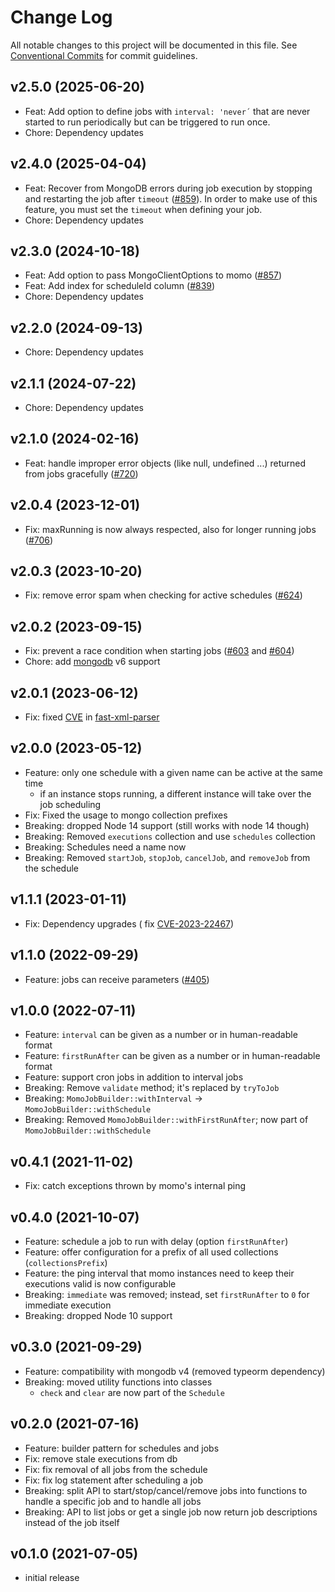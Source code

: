 # Change Log

All notable changes to this project will be documented in this file.
See [Conventional Commits](https://conventionalcommits.org) for commit guidelines.

## v2.5.0 (2025-06-20)

- Feat: Add option to define jobs with `interval: 'never´` that are never started to run periodically but can be triggered to run once.
- Chore: Dependency updates

## v2.4.0 (2025-04-04)

- Feat: Recover from MongoDB errors during job execution by stopping and restarting the job after
  `timeout` ([#859](https://github.com/TNG/momo-scheduler/issues/859)). In order to make use of this feature, you must
  set the `timeout` when defining your job.
- Chore: Dependency updates

## v2.3.0 (2024-10-18)

- Feat: Add option to pass MongoClientOptions to momo ([#857](https://github.com/TNG/momo-scheduler/issues/857))
- Feat: Add index for scheduleId column ([#839](https://github.com/TNG/momo-scheduler/issues/839))
- Chore: Dependency updates

## v2.2.0 (2024-09-13)

- Chore: Dependency updates

## v2.1.1 (2024-07-22)

- Chore: Dependency updates

## v2.1.0 (2024-02-16)

- Feat: handle improper error objects (like null, undefined ...) returned from jobs
  gracefully ([#720](https://github.com/TNG/momo-scheduler/issues/720))

## v2.0.4 (2023-12-01)

- Fix: maxRunning is now always respected, also for longer running
  jobs ([#706](https://github.com/TNG/momo-scheduler/issues/706))

## v2.0.3 (2023-10-20)

- Fix: remove error spam when checking for active schedules ([#624](https://github.com/TNG/momo-scheduler/issues/624))

## v2.0.2 (2023-09-15)

- Fix: prevent a race condition when starting jobs ([#603](https://github.com/TNG/momo-scheduler/issues/603)
  and [#604](https://github.com/TNG/momo-scheduler/issues/604))
- Chore: add [mongodb](https://www.npmjs.com/package/mongodb) v6 support

## v2.0.1 (2023-06-12)

- Fix: fixed [CVE](https://github.com/advisories/GHSA-6w63-h3fj-q4vw)
  in [fast-xml-parser](https://www.npmjs.com/package/fast-xml-parser)

## v2.0.0 (2023-05-12)

- Feature: only one schedule with a given name can be active at the same time
    - if an instance stops running, a different instance will take over the job scheduling
- Fix: Fixed the usage to mongo collection prefixes
- Breaking: dropped Node 14 support (still works with node 14 though)
- Breaking: Removed `executions` collection and use `schedules` collection
- Breaking: Schedules need a name now
- Breaking: Removed `startJob`, `stopJob`, `cancelJob`, and `removeJob` from the schedule

## v1.1.1 (2023-01-11)

- Fix: Dependency upgrades (
  fix [CVE-2023-22467](https://github.com/moment/luxon/security/advisories/GHSA-3xq5-wjfh-ppjc))

## v1.1.0 (2022-09-29)

- Feature: jobs can receive parameters ([#405](https://github.com/TNG/momo-scheduler/issues/405))

## v1.0.0 (2022-07-11)

- Feature: `interval` can be given as a number or in human-readable format
- Feature: `firstRunAfter` can be given as a number or in human-readable format
- Feature: support cron jobs in addition to interval jobs
- Breaking: Remove `validate` method; it's replaced by `tryToJob`
- Breaking: `MomoJobBuilder::withInterval` -> `MomoJobBuilder::withSchedule`
- Breaking: Removed `MomoJobBuilder::withFirstRunAfter`; now part of `MomoJobBuilder::withSchedule`

## v0.4.1 (2021-11-02)

- Fix: catch exceptions thrown by momo's internal ping

## v0.4.0 (2021-10-07)

- Feature: schedule a job to run with delay (option `firstRunAfter`)
- Feature: offer configuration for a prefix of all used collections (`collectionsPrefix`)
- Feature: the ping interval that momo instances need to keep their executions valid is now configurable
- Breaking: `immediate` was removed; instead, set `firstRunAfter` to `0` for immediate execution
- Breaking: dropped Node 10 support

## v0.3.0 (2021-09-29)

- Feature: compatibility with mongodb v4 (removed typeorm dependency)
- Breaking: moved utility functions into classes
    - `check` and `clear` are now part of the `Schedule`

## v0.2.0 (2021-07-16)

- Feature: builder pattern for schedules and jobs
- Fix: remove stale executions from db
- Fix: fix removal of all jobs from the schedule
- Fix: fix log statement after scheduling a job
- Breaking: split API to start/stop/cancel/remove jobs into functions to handle a specific job and to handle all jobs
- Breaking: API to list jobs or get a single job now return job descriptions instead of the job itself

## v0.1.0 (2021-07-05)

- initial release
